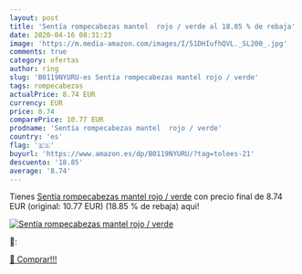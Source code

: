 ```yaml
---
layout: post
title: 'Sentía rompecabezas mantel  rojo / verde al 18.85 % de rebaja'
date: 2020-04-16 08:31:23
image: 'https://m.media-amazon.com/images/I/51DHIufhQVL._SL200_.jpg'
comments: true
category: ofertas
author: ring
slug: 'B0119NYURU-es Sentía rompecabezas mantel rojo / verde'
tags: rompecabezas
actualPrice: 8.74 EUR
currency: EUR
price: 8.74
comparePrice: 10.77 EUR
prodname: 'Sentía rompecabezas mantel  rojo / verde'
country: 'es'
flag: '🇪🇸'
buyurl: 'https://www.amazon.es/dp/B0119NYURU/?tag=tolees-21'
descuento: '18.85'
average: '8.74'
---
```


Tienes [Sentía rompecabezas mantel  rojo / verde](https://www.amazon.es/dp/B0119NYURU/?tag=tolees-21) con precio final de  8.74 EUR (original: 10.77 EUR) (18.85 %  de rebaja) aqui!

[![Sentía rompecabezas mantel  rojo / verde](https://m.media-amazon.com/images/I/51DHIufhQVL._SL200_.jpg)](https://www.amazon.es/dp/B0119NYURU/?tag=tolees-21)

🔎:


[🛒 Comprar!!!](https://www.amazon.es/dp/B0119NYURU/?tag=tolees-21)
